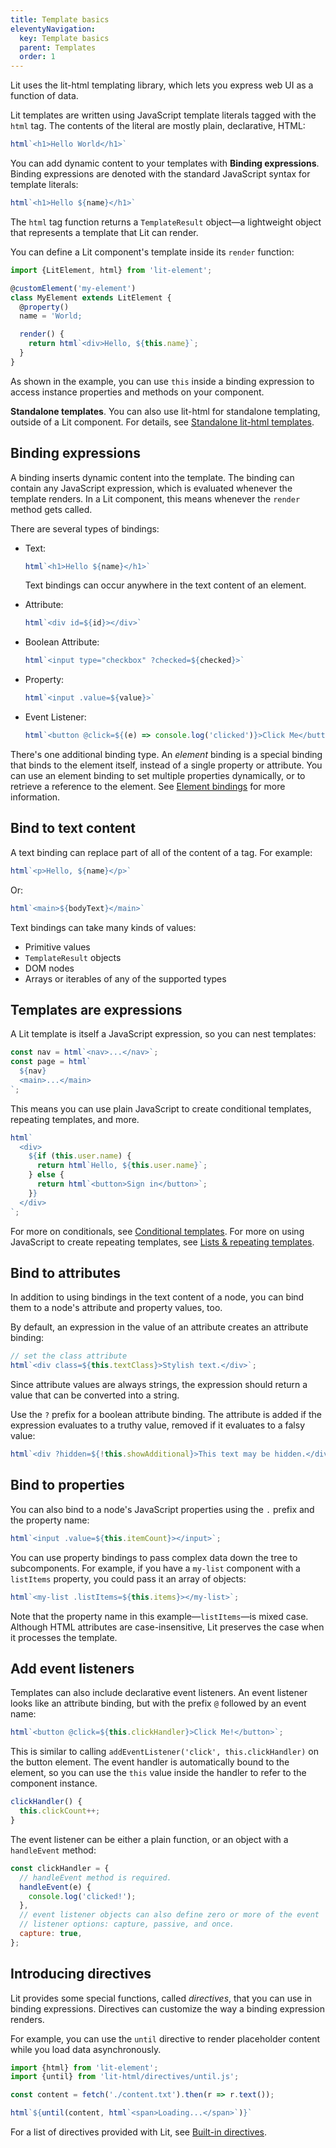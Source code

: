 ```yaml
---
title: Template basics
eleventyNavigation:
  key: Template basics
  parent: Templates
  order: 1
---
```


Lit uses the lit-html templating library, which lets you express web UI as a function of data. 

Lit templates are written using JavaScript template literals tagged with the `html` tag. The contents of the literal are mostly plain, declarative, HTML:

```js
html`<h1>Hello World</h1>`
```

You can add dynamic content to your templates with **Binding expressions**. Binding expressions are denoted with the standard JavaScript syntax for template literals:

```js
html`<h1>Hello ${name}</h1>`
```

The `html` tag function returns a `TemplateResult` object—a lightweight object that represents a template that Lit can render. 

You can define a Lit component's template inside its `render` function:

```js
import {LitElement, html} from 'lit-element';

@customElement('my-element')
class MyElement extends LitElement {
  @property()
  name = 'World;

  render() {
    return html`<div>Hello, ${this.name}`;
  }
}
```

As shown in the example, you can use `this` inside a binding expression to access instance properties and methods on your component.

<div class="alert alert-info">

**Standalone templates**. You can also use lit-html for standalone templating, outside of a Lit component. For details, see [Standalone lit-html templates](/guides/libraries/standalone-templates).

</div>

## Binding expressions

A binding inserts dynamic content into the template. The binding can contain any JavaScript expression, which is evaluated whenever the template renders. In a Lit component, this means whenever the `render` method gets called.

There are several types of bindings:

  * Text:

    ```js
    html`<h1>Hello ${name}</h1>`
    ```

    Text bindings can occur anywhere in the text content of an element.

  * Attribute:

    ```js
    html`<div id=${id}></div>`
    ```

  * Boolean Attribute:

    ```js
    html`<input type="checkbox" ?checked=${checked}>`
    ```

  * Property:

    ```js
    html`<input .value=${value}>`
    ```

  * Event Listener:

    ```js
    html`<button @click=${(e) => console.log('clicked')}>Click Me</button>`
    ```

There's one additional binding type. An _element_ binding is a special  binding that binds to the element itself, instead of a single property or attribute. You can use an element binding to set multiple properties dynamically, or to retrieve a reference to the element. See [Element bindings](syntax#element-bindings) for more information.

## Bind to text content

A text binding can replace part of all of the content of a tag. For example:

```js
html`<p>Hello, ${name}</p>`
```

Or:

```js
html`<main>${bodyText}</main>`
```

Text bindings can take many kinds of values: 

* Primitive values
* `TemplateResult` objects
* DOM nodes
* Arrays or iterables of any of the supported types


## Templates are expressions

A Lit template is itself a JavaScript expression, so you can nest templates: 

```js
const nav = html`<nav>...</nav>`;
const page = html`
  ${nav}
  <main>...</main>
`;
```

This means you can use plain JavaScript to create conditional templates, repeating templates, and more.

```js
html`
  <div>
    ${if (this.user.name) {
      return html`Hello, ${this.user.name}`;
    } else {
      return html`<button>Sign in</button>`;
    }}
  </div>
`;
```

For more on conditionals, see [Conditional templates](conditionals). For more on using JavaScript to create repeating templates, see [Lists & repeating templates](lists).

## Bind to attributes 

In addition to using bindings in the text content of a node, you can bind them to a node's attribute and property values, too.

By default, an expression in the value of an attribute creates an attribute binding:

```js
// set the class attribute
html`<div class=${this.textClass}>Stylish text.</div>`;
```

Since attribute values are always strings, the expression should return a value that can be converted into a string.

Use the `?` prefix for a boolean attribute binding. The attribute is added if the expression evaluates to a truthy value, removed if it evaluates to a falsy value:

```js
html`<div ?hidden=${!this.showAdditional}>This text may be hidden.</div>`;
```

## Bind to properties

You can also bind to a node's JavaScript properties using the `.` prefix and the property name:

```js
html`<input .value=${this.itemCount}></input>`;
```

You can use property bindings to pass complex data down the tree to subcomponents. For example, if you have a `my-list` component with a `listItems` property, you could pass it an array of objects:

```js
html`<my-list .listItems=${this.items}></my-list>`;
```

Note that the property name in this example—`listItems`—is mixed case. Although HTML attributes are case-insensitive, Lit preserves the case when it processes the template.

## Add event listeners

Templates can also include declarative event listeners. An event listener looks like an attribute binding, but with the prefix `@` followed by an event name:

```js
html`<button @click=${this.clickHandler}>Click Me!</button>`;
```

This is similar to calling `addEventListener('click', this.clickHandler)` on the button element. The event handler is automatically bound to the element, so you can use the `this` value inside the handler to refer to the component instance.

```js
clickHandler() {
  this.clickCount++;
}
```

The event listener can be either a plain function, or an object with a `handleEvent` method:

```js
const clickHandler = {
  // handleEvent method is required.
  handleEvent(e) { 
    console.log('clicked!');
  },
  // event listener objects can also define zero or more of the event 
  // listener options: capture, passive, and once.
  capture: true,
};
```

## Introducing directives

Lit provides some special functions, called _directives_, that you can use in binding expressions. Directives can customize the way a binding expression renders.

For example, you can use the `until` directive to render placeholder content while you load data asynchronously. 

```js
import {html} from 'lit-element';
import {until} from 'lit-html/directives/until.js';

const content = fetch('./content.txt').then(r => r.text());

html`${until(content, html`<span>Loading...</span>`)}`
```

For a list of directives provided with Lit, see [Built-in directives](directives). 

